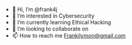 - 👋 Hi, I’m @frank4j
- 👀 I’m interested in Cybersecurity
- 🌱 I’m currently learning Ethical Hacking
- 💞️ I’m looking to collaborate on
- 📫 How to reach me Frankilymon@gmail.com

<!---
frank4j/frank4j is a ✨ special ✨ repository because its `README.md` (this file) appears on your GitHub profile.
You can click the Preview link to take a look at your changes.
--->
